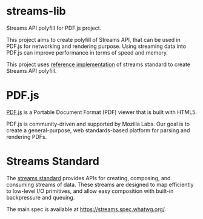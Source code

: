 # streams-lib
Streams API polyfill for PDF.js project.

This project aims to create polyfill of Streams API, that can be used in PDF.js
for networking and rendering purpose. Using streaming data into PDF.js can improve
performance in terms of speed and memory.

This project uses [reference implementation](https://github.com/whatwg/streams/tree/master/reference-implementation/lib) of streams standard to create Streams API polyfill.

# PDF.js

[PDF.js](https://github.com/mozilla/pdf.js) is a Portable Document Format (PDF)
viewer that is built with HTML5.

PDF.js is community-driven and supported by Mozilla Labs. Our goal is to
create a general-purpose, web standards-based platform for parsing and
rendering PDFs.

# Streams Standard

The [streams standard](https://github.com/whatwg/streams) provides APIs for
creating, composing, and consuming streams of data. These streams are designed
to map efficiently to low-level I/O primitives, and allow easy composition
with built-in backpressure and queuing.

The main spec is available at https://streams.spec.whatwg.org/.
